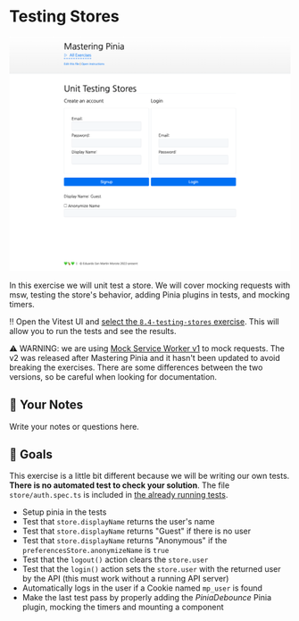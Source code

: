 # Testing Stores

<picture>
  <source srcset="./.internal/screenshot-dark.png" media="(prefers-color-scheme: dark)">
  <img src="./.internal/screenshot-light.png">
</picture>

In this exercise we will unit test a store. We will cover mocking requests with msw, testing the store's behavior,
adding Pinia plugins in tests, and mocking timers.

‼️ Open the Vitest UI and
[select the `8.4-testing-stores` exercise](http://localhost:51205/__vitest__/#/?file=-580791252). This will allow you to
run the tests and see the results.

⚠️ WARNING: we are using [Mock Service Worker v1](https://v1.mswjs.io/) to mock requests. The v2 was released after
Mastering Pinia and it hasn't been updated to avoid breaking the exercises. There are some differences between the two
versions, so be careful when looking for documentation.

## 📝 Your Notes

Write your notes or questions here.

## 🎯 Goals

This exercise is a little bit different because we will be writing our own tests. **There is no automated test to check
your solution**. The file `store/auth.spec.ts` is included in
[the already running tests](http://localhost:51205/__vitest__/#/?file=-580791252).

- Setup pinia in the tests
- Test that `store.displayName` returns the user's name
- Test that `store.displayName` returns "Guest" if there is no user
- Test that `store.displayName` returns "Anonymous" if the `preferencesStore.anonymizeName` is `true`
- Test that the `logout()` action clears the `store.user`
- Test that the `login()` action sets the `store.user` with the returned user by the API (this must work without a
  running API server)
- Automatically logs in the user if a Cookie named `mp_user` is found
- Make the last test pass by properly adding the _PiniaDebounce_ Pinia plugin, mocking the timers and mounting a
  component
